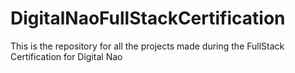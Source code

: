 # DigitalNaoFullStackCertification
This is the repository for all the projects made during the FullStack Certification for Digital Nao

